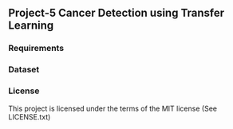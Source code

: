 ## Project-5 Cancer Detection using Transfer Learning







### Requirements 



### Dataset




### License
This project is licensed under the terms of the MIT license (See LICENSE.txt)
